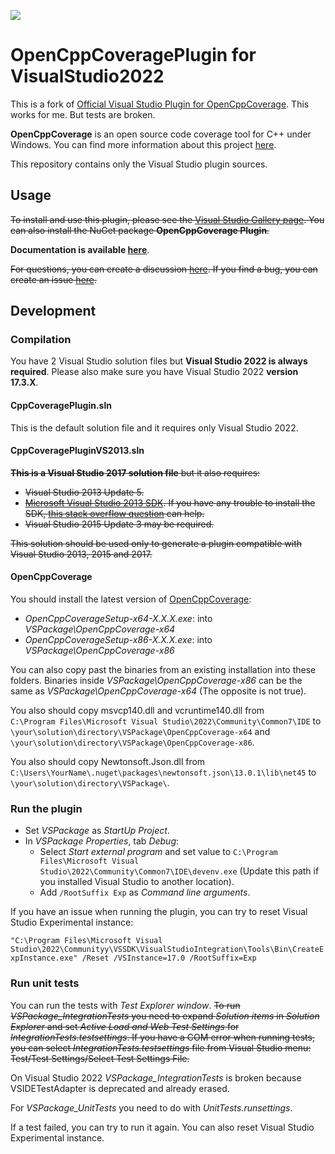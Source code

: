 ![](https://github.com/OpenCppCoverage/OpenCppCoveragePlugin/workflows/Unit%20tests/badge.svg)
# OpenCppCoveragePlugin for VisualStudio2022
This is a fork of [Official Visual Studio Plugin for OpenCppCoverage](https://github.com/OpenCppCoverage/OpenCppCoveragePlugin).
This works for me. But tests are broken.

**OpenCppCoverage** is an open source code coverage tool for C++ under Windows. You can find more information about this project [here](https://opencppcoverage.codeplex.com/).

This repository contains only the Visual Studio plugin sources.

## Usage

~~To install and use this plugin, please see the [Visual Studio Gallery page](https://visualstudiogallery.msdn.microsoft.com/f45b8e13-f847-4b3b-92df-984df633b60e).
You can also install the NuGet package **OpenCppCoverage Plugin**.~~

**Documentation is available [here](https://github.com/OpenCppCoverage/OpenCppCoveragePlugin/wiki)**.

~~For questions, you can create a discussion [here](https://opencppcoverage.codeplex.com/discussions).
If you find a bug, you can create an issue [here](https://opencppcoverage.codeplex.com/workitem/list/basic).~~

## Development

### Compilation
You have 2 Visual Studio solution files but **Visual Studio 2022 is always required**.
Please also make sure you have Visual Studio 2022 **version 17.3.X**.

#### CppCoveragePlugin.sln
This is the default solution file and it requires only Visual Studio 2022.

#### CppCoveragePluginVS2013.sln
~~**This is a Visual Studio 2017 solution file** but it also requires:~~
 * ~~Visual Studio 2013 Update 5.~~
 * ~~[Microsoft Visual Studio 2013 SDK](https://visualstudiogallery.msdn.microsoft.com/842766ba-1f32-40cf-8617-39365ebfc134/view/). If you have any trouble to install the SDK, [this stack overflow question](https://stackoverflow.com/questions/22949411/visual-studio-2012-install-fails-program-compatibility-mode-is-on/23114542) can help.~~
 * ~~Visual Studio 2015 Update 3 may be required.~~
 
~~This solution should be used only to generate a plugin compatible with Visual Studio 2013, 2015 and 2017.~~

#### OpenCppCoverage
You should install the latest version of [OpenCppCoverage](https://github.com/OpenCppCoverage/OpenCppCoverage/releases/tag/release-0.9.9.0):
* *OpenCppCoverageSetup-x64-X.X.X.exe*: into *VSPackage\OpenCppCoverage-x64* 
* *OpenCppCoverageSetup-x86-X.X.X.exe*: into *VSPackage\OpenCppCoverage-x86*

You can also copy past the binaries from an existing installation into these folders.
Binaries inside *VSPackage\OpenCppCoverage-x86* can be the same as *VSPackage\OpenCppCoverage-x64* (The opposite is not true).  

You also should copy msvcp140.dll and vcruntime140.dll from  
`C:\Program Files\Microsoft Visual Studio\2022\Community\Common7\IDE`
to 
`\your\solution\directory\VSPackage\OpenCppCoverage-x64` and
`\your\solution\directory\VSPackage\OpenCppCoverage-x86`.

You also should copy Newtonsoft.Json.dll from 
`C:\Users\YourName\.nuget\packages\newtonsoft.json\13.0.1\lib\net45`
to 
`\your\solution\directory\VSPackage\`.

### Run the plugin

* Set *VSPackage* as *StartUp Project*.
* In *VSPackage Properties*, tab *Debug*:
  * Select *Start external program* and set value to `C:\Program Files\Microsoft Visual Studio\2022\Community\Common7\IDE\devenv.exe` (Update this path if you installed Visual Studio to another location).
  * Add `/RootSuffix Exp` as *Command line arguments*.

If you have an issue when running the plugin, you can try to reset Visual Studio Experimental instance:

`"C:\Program Files\Microsoft Visual Studio\2022\Communityy\VSSDK\VisualStudioIntegration\Tools\Bin\CreateExpInstance.exe" /Reset /VSInstance=17.0 /RootSuffix=Exp`

### Run unit tests

You can run the tests with *Test Explorer window*.
~~To run *VSPackage_IntegrationTests* you need to expand *Solution items* in *Solution Explorer* and set *Active Load and Web Test Settings* for *IntegrationTests.testsettings*. If you have a COM error when running tests, you can select *IntegrationTests.testsettings* file from Visual Studio menu: Test/Test Settings/Select Test Settings File.~~

On Visual Studio 2022 *VSPackage_IntegrationTests* is broken because VSIDETestAdapter is deprecated and already erased.

For *VSPackage_UnitTests* you need to do with *UnitTests.runsettings*.

If a test failed, you can try to run it again. You can also reset Visual Studio Experimental instance.
